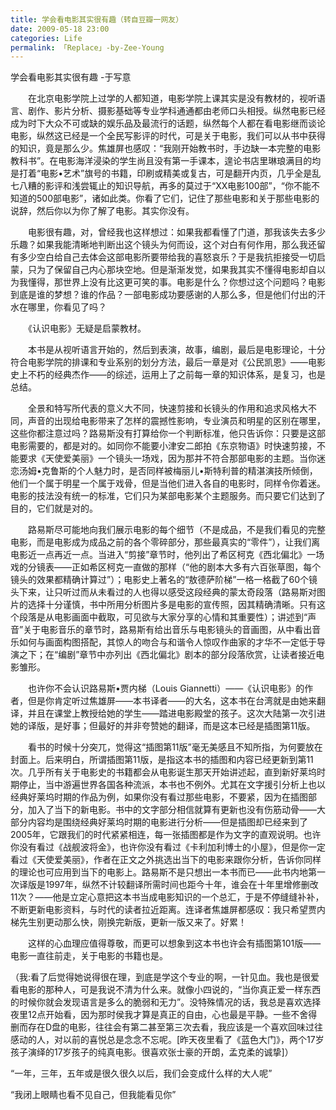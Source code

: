 ```yaml
---
title: 学会看电影其实很有趣（转自豆瓣一网友）
date: 2009-05-18 23:00
categories: Life
permalink: 「Replace」-by-Zee-Young
---
```


学会看电影其实很有趣
    -于写意

　　在北京电影学院上过学的人都知道，电影学院上课其实是没有教材的，视听语言、剧作、影片分析、摄影基础等专业学科通通都由老师口头相授。纵然电影已经成为时下大众不可或缺的娱乐品及最流行的话题，纵然每个人都在看电影继而谈论电影，纵然这已经是一个全民写影评的时代，可是关于电影，我们可以从书中获得的知识，竟是那么少。焦雄屏也感叹：“我刚开始教书时，手边缺一本完整的电影教科书”。在电影海洋浸染的学生尚且没有第一手课本，遑论书店里琳琅满目的均是打着“电影•艺术”旗号的书籍，印刷或精美或复古，可是翻开内页，几乎全是乱七八糟的影评和浅尝辄止的知识导航，再多的莫过于“XX电影100部”，“你不能不知道的500部电影”，诸如此类。你看了它们，记住了那些电影和关于那些电影的说辞，然后你以为你了解了电影。其实你没有。

　　电影很有趣，对，曾经我也这样想过：如果我都看懂了门道，那我该失去多少乐趣？如果我能清晰地判断出这个镜头为何而设，这个对白有何作用，那么我还留有多少空白给自己去体会这部电影所要带给我的喜怒哀乐？于是我抗拒接受一切启蒙，只为了保留自己内心那块空地。但是渐渐发觉，如果我其实不懂得电影却自以为我懂得，那世界上没有比这更可笑的事。电影是什么？你想过这个问题吗？电影到底是谁的梦想？谁的作品？一部电影成功要感谢的人那么多，但是他们付出的汗水在哪里，你看见了吗？

　　《认识电影》无疑是启蒙教材。

　　本书是从视听语言开始的，然后到表演，故事，编剧，最后是电影理论，十分符合电影学院的排课和专业系别的划分方法，最后一章是对《公民凯恩》——电影史上不朽的经典杰作——的综述，运用上了之前每一章的知识体系，是复习，也是总结。

　　全景和特写所代表的意义大不同，快速剪接和长镜头的作用和追求风格大不同，声音的出现给电影带来了怎样的震撼性影响，专业演员和明星的区别在哪里，这些你都注意过吗？路易斯没有打算给你一个判断标准，他只告诉你：只要是这部电影需要的，都是对的。如同你不能要小津安二郎拍《东京物语》时快速剪接，不能要求《天使爱美丽》一个镜头一场戏，因为那并不符合那部电影的主题。当你迷恋汤姆•克鲁斯的个人魅力时，是否同样被梅丽儿•斯特利普的精湛演技所倾倒，他们一个属于明星一个属于戏骨，但是当他们进入各自的电影时，同样令你着迷。电影的技法没有统一的标准，它们只为某部电影某个主题服务。而只要它们达到了目的，它们就是对的。

　　路易斯尽可能地向我们展示电影的每个细节（不是成品，不是我们看见的完整电影，而是电影成为成品之前的各个零碎部分，那些最真实的“零件”），让我们离电影近一点再近一点。当进入“剪接”章节时，他列出了希区柯克《西北偏北》一场戏的分镜表——正如希区柯克一直做的那样（“他的剧本大多有六百张草图，每个镜头的效果都精确计算过”）；电影史上著名的“敖德萨阶梯”一格一格截了60个镜头下来，让只听过而从未看过的人也得以感受这段经典的蒙太奇段落（路易斯对图片的选择十分谨慎，书中所用分析图片多是电影的宣传照，因其精确清晰。只有这个段落是从电影画面中截取，可见欲与大家分享的心情和其重要性）；讲述到“声音”关于电影音乐的章节时，路易斯有给出音乐与电影镜头的音画图，从中看出音乐如何与画面构图搭配，其惊人的吻合与和谐令人惊叹作曲家的才华不一定低于导演之下；在“编剧”章节中亦列出《西北偏北》剧本的部分段落欣赏，让读者接近电影雏形。

　　也许你不会认识路易斯•贾内梯（Louis Giannetti）——《认识电影》的作者，但是你肯定听过焦雄屏——本书译者——的大名，这本书在台湾就是由她来翻译，并且在课堂上教授给她的学生——踏进电影殿堂的孩子。这次大陆第一次引进她的译版，是好事；但最好的并非夸赞她的翻译，而是这本已经是插图第11版。

　　看书的时候十分突兀，觉得这“插图第11版”毫无美感且不知所指，为何要放在封面上。后来明白，所谓插图第11版，是指这本书的插图和内容已经更新到第11次。几乎所有关于电影史的书籍都会从电影诞生那天开始讲述起，直到新好莱坞时期停止，当中游遍世界各国各种流派，本书也不例外。尤其在文字援引分析上也以经典好莱坞时期的作品为例，如果你没有看过那些电影，不要紧，因为在插图部分，加入了当下的新电影。书中的文字部分相信就算有更新也没有伤筋动骨——大部分内容均是围绕经典好莱坞时期的电影进行分析——但是插图却已经来到了2005年，它跟我们的时代紧紧相连，每一张插图都是作为文字的直观说明。也许你没有看过《战舰波将金》，也许你没有看过《卡利加利博士的小屋》，但是你一定看过《天使爱美丽》，作者在正文之外挑选出当下的电影来跟你分析，告诉你同样的理论也可应用到当下的电影上。路易斯不是只想出一本书而已——此书内地第一次译版是1997年，纵然不计较翻译所需时间也距今十年，谁会在十年里增修删改11次？——他是立定心意把这本书当成电影知识的一个总汇，于是不停缝缝补补，不断更新电影资料，与时代的读者拉近距离。连译者焦雄屏都感叹：我只希望贾内梯先生别更动那么快，刚换完新版，更新一版又来了。好累！

　　这样的心血理应值得尊敬，而更可以想象到这本书也许会有插图第101版——电影一直往前走，关于电影的书籍也是。

（我:看了后觉得她说得很在理，到底是学这个专业的啊，一针见血。我也是很爱看电影的那种人，可是我说不清为什么来。就像小四说的，“当你真正爱一样东西的时候你就会发现语言是多么的脆弱和无力”。没特殊情况的话，我总是喜欢选择夜里12点开始看，因为那时侯我才算是真正的自由，心也最是平静。一些不舍得删而存在D盘的电影，往往会有第二甚至第三次去看，我应该是一个喜欢回味过往感动的人，对以前的喜悦总是念念不忘呢。[昨天夜里看了《蓝色大门》，两个17岁孩子演绎的17岁孩子的纯真电影。很喜欢张士豪的开朗，孟克柔的诚挚]）

“一年，三年，五年或是很久很久以后，我们会变成什么样的大人呢”

“我闭上眼睛也看不见自己，但我能看见你”